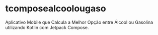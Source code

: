 # tcomposealcoolougaso
Aplicativo Mobile que Calcula a Melhor Opção entre Álcool ou Gasolina utilizando Kotlin com Jetpack Compose.
